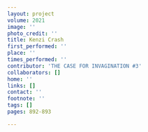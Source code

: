 ```yaml
---
layout: project
volume: 2021
image: ''
photo_credit: ''
title: Kenzi Crash
first_performed: ''
place: ''
times_performed: ''
contributor: 'THE CASE FOR INVAGINATION #3'
collaborators: []
home: ''
links: []
contact: ''
footnote: ''
tags: []
pages: 892-893

---
```




